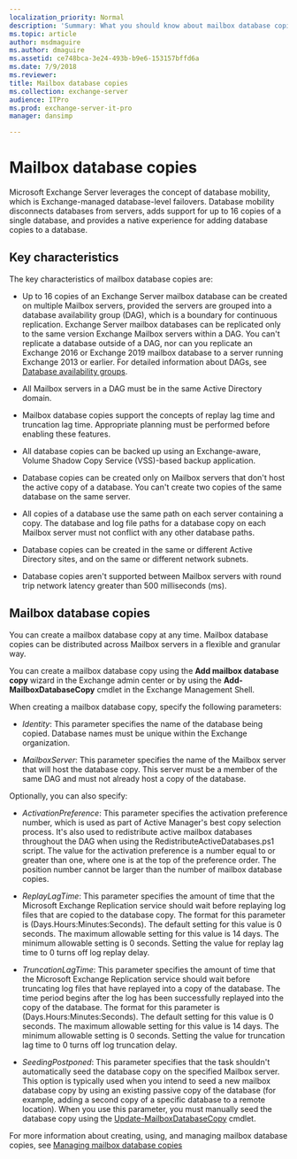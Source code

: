 ```yaml
---
localization_priority: Normal
description: 'Summary: What you should know about mailbox database copies in Exchange Server 2016 and Exchange Server 2019, and your options when creating them.'
ms.topic: article
author: msdmaguire
ms.author: dmaguire
ms.assetid: ce748bca-3e24-493b-b9e6-153157bffd6a
ms.date: 7/9/2018
ms.reviewer: 
title: Mailbox database copies
ms.collection: exchange-server
audience: ITPro
ms.prod: exchange-server-it-pro
manager: dansimp

---
```


# Mailbox database copies

Microsoft Exchange Server leverages the concept of database mobility, which is Exchange-managed database-level failovers. Database mobility disconnects databases from servers, adds support for up to 16 copies of a single database, and provides a native experience for adding database copies to a database.

## Key characteristics

The key characteristics of mailbox database copies are:

- Up to 16 copies of an Exchange Server mailbox database can be created on multiple Mailbox servers, provided the servers are grouped into a database availability group (DAG), which is a boundary for continuous replication. Exchange Server mailbox databases can be replicated only to the same version Exchange Mailbox servers within a DAG. You can't replicate a database outside of a DAG, nor can you replicate an Exchange 2016 or Exchange 2019 mailbox database to a server running Exchange 2013 or earlier. For detailed information about DAGs, see [Database availability groups](database-availability-groups.md).

- All Mailbox servers in a DAG must be in the same Active Directory domain.

- Mailbox database copies support the concepts of replay lag time and truncation lag time. Appropriate planning must be performed before enabling these features.

- All database copies can be backed up using an Exchange-aware, Volume Shadow Copy Service (VSS)-based backup application.

- Database copies can be created only on Mailbox servers that don't host the active copy of a database. You can't create two copies of the same database on the same server.

- All copies of a database use the same path on each server containing a copy. The database and log file paths for a database copy on each Mailbox server must not conflict with any other database paths.

- Database copies can be created in the same or different Active Directory sites, and on the same or different network subnets.

- Database copies aren't supported between Mailbox servers with round trip network latency greater than 500 milliseconds (ms).

## Mailbox database copies

You can create a mailbox database copy at any time. Mailbox database copies can be distributed across Mailbox servers in a flexible and granular way.

You can create a mailbox database copy using the **Add mailbox database copy** wizard in the Exchange admin center or by using the **Add-MailboxDatabaseCopy** cmdlet in the Exchange Management Shell.

When creating a mailbox database copy, specify the following parameters:

- _Identity_: This parameter specifies the name of the database being copied. Database names must be unique within the Exchange organization.

- _MailboxServer_: This parameter specifies the name of the Mailbox server that will host the database copy. This server must be a member of the same DAG and must not already host a copy of the database.

Optionally, you can also specify:

- _ActivationPreference_: This parameter specifies the activation preference number, which is used as part of Active Manager's best copy selection process. It's also used to redistribute active mailbox databases throughout the DAG when using the RedistributeActiveDatabases.ps1 script. The value for the activation preference is a number equal to or greater than one, where one is at the top of the preference order. The position number cannot be larger than the number of mailbox database copies.

- _ReplayLagTime_: This parameter specifies the amount of time that the Microsoft Exchange Replication service should wait before replaying log files that are copied to the database copy. The format for this parameter is (Days.Hours:Minutes:Seconds). The default setting for this value is 0 seconds. The maximum allowable setting for this value is 14 days. The minimum allowable setting is 0 seconds. Setting the value for replay lag time to 0 turns off log replay delay.

- _TruncationLagTime_: This parameter specifies the amount of time that the Microsoft Exchange Replication service should wait before truncating log files that have replayed into a copy of the database. The time period begins after the log has been successfully replayed into the copy of the database. The format for this parameter is (Days.Hours:Minutes:Seconds). The default setting for this value is 0 seconds. The maximum allowable setting for this value is 14 days. The minimum allowable setting is 0 seconds. Setting the value for truncation lag time to 0 turns off log truncation delay.

- _SeedingPostponed_: This parameter specifies that the task shouldn't automatically seed the database copy on the specified Mailbox server. This option is typically used when you intend to seed a new mailbox database copy by using an existing passive copy of the database (for example, adding a second copy of a specific database to a remote location). When you use this parameter, you must manually seed the database copy using the [Update-MailboxDatabaseCopy](http://technet.microsoft.com/library/37ebb66a-382e-4fd9-81f8-795f776a87b1.aspx) cmdlet.

For more information about creating, using, and managing mailbox database copies, see [Managing mailbox database copies](https://docs.microsoft.com/en-us/exchange/high-availability/manage-ha/manage-database-copies?view=exchserver-2019)
